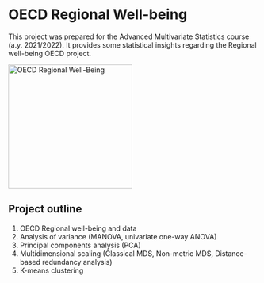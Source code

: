 # OECD Regional Well-being 
This project was prepared for the Advanced Multivariate Statistics course (a.y. 2021/2022). 
It provides some statistical insights regarding the Regional well-being OECD project. 

<img src="http://oecdregionalwellbeing.org/assets/images/logo_large.png" jsaction="load:XAeZkd;" jsname="HiaYvf" class="n3VNCb KAlRDb" alt="OECD Regional Well-Being" data-noaft="1" style="width: 250px">

## Project outline
1. OECD Regional well-being and data
2. Analysis of variance (MANOVA, univariate one-way ANOVA)
3. Principal components analysis (PCA)
4. Multidimensional scaling (Classical MDS, Non-metric MDS, Distance-based redundancy analysis)
5. K-means clustering
